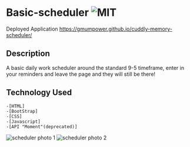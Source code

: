 # Basic-scheduler ![MIT](https://img.shields.io/badge/license-MIT-green)

Deployed Application https://gmumpower.github.io/cuddly-memory-scheduler/

## Description

A basic daily work scheduler around the standard 9-5 timeframe, enter in your reminders and leave the page and they will still be there!

## Technology Used
    -[HTML]
    -[BootStrap]
    -[CSS]
    -[Javascript]
    -[API "Moment"(deprecated)]
    
![scheduler photo 1](https://user-images.githubusercontent.com/60993926/154820577-5e8d9aa6-c2d9-4add-8db1-3d7a150a638d.png)
![scheduler photo 2](https://user-images.githubusercontent.com/60993926/154820581-066aa7e1-c4db-4819-8acf-b3ecb04ac1af.png)
